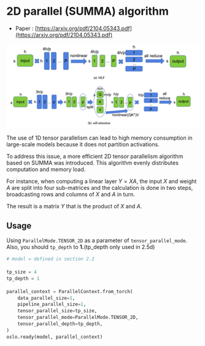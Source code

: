 # 2D parallel (SUMMA) algorithm

* Paper : [https://arxiv.org/pdf/2104.05343.pdf](https://arxiv.org/pdf/2104.05343.pdf)

![image.png](2d_image/2d.png)

The use of 1D tensor parallelism can lead to high memory consumption in large-scale models because it does not partition activations. 

To address this issue, a more efficient 2D tensor parallelism algorithm based on SUMMA was introduced. This algorithm evenly distributes computation and memory load. 

For instance, when computing a linear layer $Y = XA$, the input $X$ and weight $A$ are split into four sub-matrices and the calculation is done in two steps, broadcasting rows and columns of $X$ and $A$ in turn. 

The result is a matrix $Y$ that is the product of $X$ and $A$.

## Usage

Using `ParallelMode.TENSOR_2D` as a parameter of `tensor_parallel_mode`. Also, you should `tp_depth` to **1.**(tp_depth only used in 2.5d)

```python
# model = defined in section 2.2

tp_size = 4
tp_depth = 1

parallel_context = ParallelContext.from_torch(
    data_parallel_size=1,
    pipeline_parallel_size=1,
    tensor_parallel_size=tp_size,
    tensor_parallel_mode=ParallelMode.TENSOR_2D,
    tensor_parallel_depth=tp_depth,
)
oslo.ready(model, parallel_context)
```
